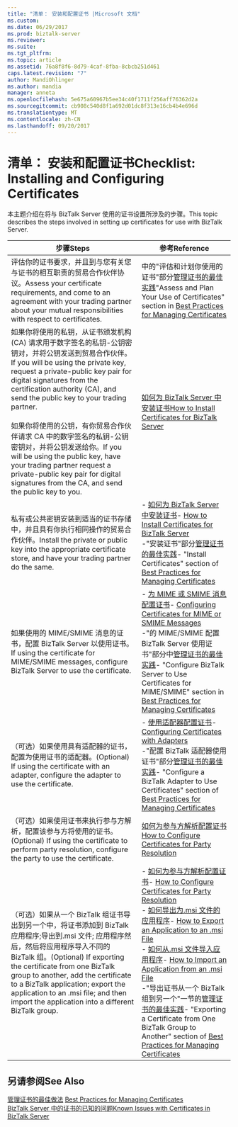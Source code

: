 ```yaml
---
title: "清单： 安装和配置证书 |Microsoft 文档"
ms.custom: 
ms.date: 06/29/2017
ms.prod: biztalk-server
ms.reviewer: 
ms.suite: 
ms.tgt_pltfrm: 
ms.topic: article
ms.assetid: 76a8f8f6-8d79-4caf-8fba-8cbcb251d461
caps.latest.revision: "7"
author: MandiOhlinger
ms.author: mandia
manager: anneta
ms.openlocfilehash: 5e675a60967b5ee34c40f1711f256aff76362d2a
ms.sourcegitcommit: cb908c540d8f1a692d01dc8f313e16cb4b4e696d
ms.translationtype: MT
ms.contentlocale: zh-CN
ms.lasthandoff: 09/20/2017
---
```

# <a name="checklist-installing-and-configuring-certificates"></a><span data-ttu-id="b1906-102">清单： 安装和配置证书</span><span class="sxs-lookup"><span data-stu-id="b1906-102">Checklist: Installing and Configuring Certificates</span></span>
<span data-ttu-id="b1906-103">本主题介绍在将与 BizTalk Server 使用的证书设置所涉及的步骤。</span><span class="sxs-lookup"><span data-stu-id="b1906-103">This topic describes the steps involved in setting up certificates for use with BizTalk Server.</span></span>  
  
|<span data-ttu-id="b1906-104">步骤</span><span class="sxs-lookup"><span data-stu-id="b1906-104">Steps</span></span>|<span data-ttu-id="b1906-105">参考</span><span class="sxs-lookup"><span data-stu-id="b1906-105">Reference</span></span>|  
|-----------|---------------|  
|<span data-ttu-id="b1906-106">评估你的证书要求，并且到与您有关您与证书的相互职责的贸易合作伙伴协议。</span><span class="sxs-lookup"><span data-stu-id="b1906-106">Assess your certificate requirements, and come to an agreement with your trading partner about your mutual responsibilities with respect to certificates.</span></span>|<span data-ttu-id="b1906-107">中的"评估和计划你使用的证书"部分[管理证书的最佳实践](~/technical-guides/best-practices-for-managing-certificates2.md)</span><span class="sxs-lookup"><span data-stu-id="b1906-107">"Assess and Plan Your Use of Certificates" section in [Best Practices for Managing Certificates](~/technical-guides/best-practices-for-managing-certificates2.md)</span></span>|  
|<span data-ttu-id="b1906-108">如果你将使用的私钥，从证书颁发机构 (CA) 请求用于数字签名的私钥-公钥密钥对，并将公钥发送到贸易合作伙伴。</span><span class="sxs-lookup"><span data-stu-id="b1906-108">If you will be using the private key, request a private-public key pair for digital signatures from the certification authority (CA), and send the public key to your trading partner.</span></span><br /><br /> <span data-ttu-id="b1906-109">如果你将使用的公钥，有你贸易合作伙伴请求 CA 中的数字签名的私钥-公钥密钥对，并将公钥发送给你。</span><span class="sxs-lookup"><span data-stu-id="b1906-109">If you will be using the public key, have your trading partner request a private-public key pair for digital signatures from the CA, and send the public key to you.</span></span>|[<span data-ttu-id="b1906-110">如何为 BizTalk Server 中安装证书</span><span class="sxs-lookup"><span data-stu-id="b1906-110">How to Install Certificates for BizTalk Server</span></span>](~/technical-guides/how-to-install-certificates-for-biztalk-server.md)|  
|<span data-ttu-id="b1906-111">私有或公共密钥安装到适当的证书存储中，并且具有你执行相同操作的贸易合作伙伴。</span><span class="sxs-lookup"><span data-stu-id="b1906-111">Install the private or public key into the appropriate certificate store, and have your trading partner do the same.</span></span>|<span data-ttu-id="b1906-112">-   [如何为 BizTalk Server 中安装证书](~/technical-guides/how-to-install-certificates-for-biztalk-server.md)</span><span class="sxs-lookup"><span data-stu-id="b1906-112">-   [How to Install Certificates for BizTalk Server](~/technical-guides/how-to-install-certificates-for-biztalk-server.md)</span></span><br /><span data-ttu-id="b1906-113">-"安装证书"部分[管理证书的最佳实践](~/technical-guides/best-practices-for-managing-certificates2.md)</span><span class="sxs-lookup"><span data-stu-id="b1906-113">-   "Install Certificates" section of [Best Practices for Managing Certificates](~/technical-guides/best-practices-for-managing-certificates2.md)</span></span>|  
|<span data-ttu-id="b1906-114">如果使用的 MIME/SMIME 消息的证书，配置 BizTalk Server 以使用证书。</span><span class="sxs-lookup"><span data-stu-id="b1906-114">If using the certificate for MIME/SMIME messages, configure BizTalk Server to use the certificate.</span></span>|<span data-ttu-id="b1906-115">-   [为 MIME 或 SMIME 消息配置证书](../technical-guides/configuring-certificates-for-mime-or-smime-messages.md)</span><span class="sxs-lookup"><span data-stu-id="b1906-115">-   [Configuring Certificates for MIME or SMIME Messages](../technical-guides/configuring-certificates-for-mime-or-smime-messages.md)</span></span><br /><span data-ttu-id="b1906-116">-"的 MIME/SMIME 配置 BizTalk Server 使用证书"部分中[管理证书的最佳实践](~/technical-guides/best-practices-for-managing-certificates2.md)</span><span class="sxs-lookup"><span data-stu-id="b1906-116">-   "Configure BizTalk Server to Use Certificates for MIME/SMIME" section in [Best Practices for Managing Certificates](~/technical-guides/best-practices-for-managing-certificates2.md)</span></span>|  
|<span data-ttu-id="b1906-117">（可选）如果使用具有适配器的证书，配置为使用证书的适配器。</span><span class="sxs-lookup"><span data-stu-id="b1906-117">(Optional) If using the certificate with an adapter, configure the adapter to use the certificate.</span></span>|<span data-ttu-id="b1906-118">-   [使用适配器配置证书](~/technical-guides/configuring-certificates-with-adapters.md)</span><span class="sxs-lookup"><span data-stu-id="b1906-118">-   [Configuring Certificates with Adapters](~/technical-guides/configuring-certificates-with-adapters.md)</span></span><br /><span data-ttu-id="b1906-119">-"配置 BizTalk 适配器使用证书"部分[管理证书的最佳实践](~/technical-guides/best-practices-for-managing-certificates2.md)</span><span class="sxs-lookup"><span data-stu-id="b1906-119">-   "Configure a BizTalk Adapter to Use Certificates" section of [Best Practices for Managing Certificates](~/technical-guides/best-practices-for-managing-certificates2.md)</span></span>|  
|<span data-ttu-id="b1906-120">（可选）如果使用证书来执行参与方解析，配置该参与方将使用的证书。</span><span class="sxs-lookup"><span data-stu-id="b1906-120">(Optional) If using the certificate to perform party resolution, configure the party to use the certificate.</span></span>|[<span data-ttu-id="b1906-121">如何为参与方解析配置证书</span><span class="sxs-lookup"><span data-stu-id="b1906-121">How to Configure Certificates for Party Resolution</span></span>](~/technical-guides/how-to-configure-certificates-for-party-resolution.md)|  
|<span data-ttu-id="b1906-122">（可选）如果从一个 BizTalk 组证书导出到另一个中，将证书添加到 BizTalk 应用程序;导出到.msi 文件; 应用程序然后，然后将应用程序导入不同的 BizTalk 组。</span><span class="sxs-lookup"><span data-stu-id="b1906-122">(Optional) If exporting the certificate from one BizTalk group to another, add the certificate to a BizTalk application; export the application to an .msi file; and then import the application into a different BizTalk group.</span></span>|<span data-ttu-id="b1906-123">-   [如何为参与方解析配置证书](~/technical-guides/how-to-configure-certificates-for-party-resolution.md)</span><span class="sxs-lookup"><span data-stu-id="b1906-123">-   [How to Configure Certificates for Party Resolution](~/technical-guides/how-to-configure-certificates-for-party-resolution.md)</span></span><br /><span data-ttu-id="b1906-124">-   [如何导出为.msi 文件的应用程序](~/technical-guides/how-to-export-an-application-to-an-msi-file.md)</span><span class="sxs-lookup"><span data-stu-id="b1906-124">-   [How to Export an Application to an .msi File](~/technical-guides/how-to-export-an-application-to-an-msi-file.md)</span></span><br /><span data-ttu-id="b1906-125">-   [如何从.msi 文件导入应用程序](~/technical-guides/how-to-import-an-application-from-an-msi-file.md)</span><span class="sxs-lookup"><span data-stu-id="b1906-125">-   [How to Import an Application from an .msi File](~/technical-guides/how-to-import-an-application-from-an-msi-file.md)</span></span><br /><span data-ttu-id="b1906-126">-"导出证书从一个 BizTalk 组到另一个"一节的[管理证书的最佳实践](~/technical-guides/best-practices-for-managing-certificates2.md)</span><span class="sxs-lookup"><span data-stu-id="b1906-126">-   "Exporting a Certificate from One BizTalk Group to Another" section of [Best Practices for Managing Certificates](~/technical-guides/best-practices-for-managing-certificates2.md)</span></span>|  
  
## <a name="see-also"></a><span data-ttu-id="b1906-127">另请参阅</span><span class="sxs-lookup"><span data-stu-id="b1906-127">See Also</span></span>  
 <span data-ttu-id="b1906-128">[管理证书的最佳做法](~/technical-guides/best-practices-for-managing-certificates2.md) </span><span class="sxs-lookup"><span data-stu-id="b1906-128">[Best Practices for Managing Certificates](~/technical-guides/best-practices-for-managing-certificates2.md) </span></span>  
 [<span data-ttu-id="b1906-129">BizTalk Server 中的证书的已知的问题</span><span class="sxs-lookup"><span data-stu-id="b1906-129">Known Issues with Certificates in BizTalk Server</span></span>](~/technical-guides/known-issues-with-certificates-in-biztalk-server.md)